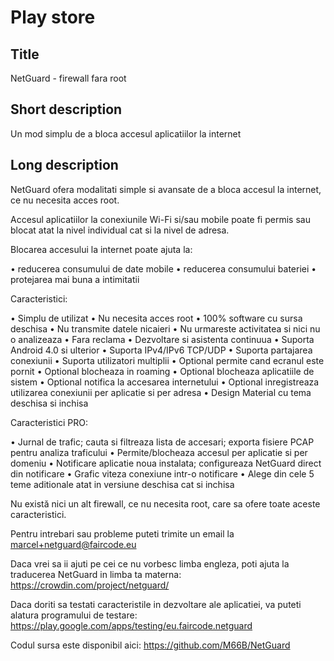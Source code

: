 Play store
==========

Title
-----
NetGuard - firewall fara root


Short description
-----------------
Un mod simplu de a bloca accesul aplicatiilor la internet


Long description
----------------
NetGuard ofera modalitati simple si avansate de a bloca accesul la internet, ce nu necesita acces root.

Accesul aplicatiilor la conexiunile Wi-Fi si/sau mobile poate fi permis sau blocat atat la nivel individual cat si la nivel de adresa.

Blocarea accesului la internet poate ajuta la:

&bull; reducerea consumului de date mobile
&bull; reducerea consumului bateriei
&bull; protejarea mai buna a intimitatii

Caracteristici:

&bull; Simplu de utilizat
&bull; Nu necesita acces root
&bull; 100% software cu sursa deschisa
&bull; Nu transmite datele nicaieri
&bull; Nu urmareste activitatea si nici nu o analizeaza
&bull; Fara reclama
&bull; Dezvoltare si asistenta continuua
&bull; Suporta Android 4.0 si ulterior
&bull; Suporta IPv4/IPv6 TCP/UDP
&bull; Suporta partajarea conexiunii
&bull; Suporta utilizatori multiplii
&bull; Optional permite cand ecranul este pornit
&bull; Optional blocheaza in roaming
&bull; Optional blocheaza aplicatiile de sistem
&bull; Optional notifica la accesarea internetului
&bull; Optional inregistreaza utilizarea conexiunii per aplicatie si per adresa
&bull; Design Material cu tema deschisa si inchisa

Caracteristici PRO:

&bull; Jurnal de trafic; cauta si filtreaza lista de accesari; exporta fisiere PCAP pentru analiza traficului
&bull; Permite/blocheaza accesul per aplicatie si per domeniu
&bull; Notificare aplicatie noua instalata; configureaza NetGuard direct din notificare
&bull; Grafic viteza conexiune intr-o notificare
&bull; Alege din cele 5 teme aditionale atat in versiune deschisa cat si inchisa

Nu există nici un alt firewall, ce nu necesita root, care sa ofere toate aceste caracteristici.

Pentru intrebari sau probleme puteti trimite un email la marcel+netguard@faircode.eu

Daca vrei sa ii ajuti pe cei ce nu vorbesc limba engleza, poti ajuta la traducerea NetGuard in limba ta materna: https://crowdin.com/project/netguard/

Daca doriti sa testati caracteristile in dezvoltare ale aplicatiei, va puteti alatura programului de testare: https://play.google.com/apps/testing/eu.faircode.netguard

Codul sursa este disponibil aici: https://github.com/M66B/NetGuard
